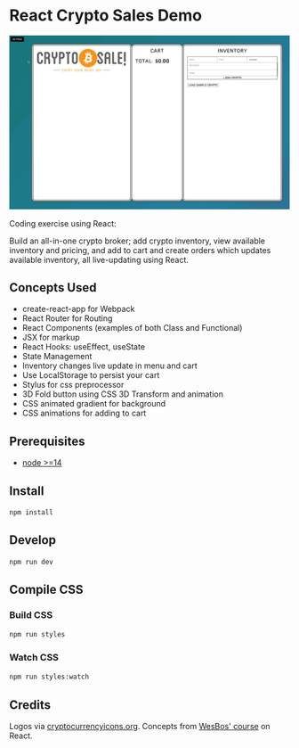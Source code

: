 # React Crypto Sales Demo

![Screenshot](./screenshot.gif)

Coding exercise using React: 

Build an all-in-one crypto broker; add crypto inventory, view available inventory and pricing, and add to cart and create orders which updates available inventory, all live-updating using React.

## Concepts Used

- create-react-app for Webpack
- React Router for Routing
- React Components (examples of both Class and Functional)
- JSX for markup
- React Hooks: useEffect, useState
- State Management
- Inventory changes live update in menu and cart
- Use LocalStorage to persist your cart
- Stylus for css preprocessor
- 3D Fold button using CSS 3D Transform and animation
- CSS animated gradient for background
- CSS animations for adding to cart

## Prerequisites
- [node >=14](https://nodejs.org/en/download)

## Install

```bash
npm install
```

## Develop

```bash
npm run dev
```

## Compile CSS

### Build CSS
```bash
npm run styles
```

### Watch CSS
```bash
npm run styles:watch
```

## Credits

Logos via [cryptocurrencyicons.org](https://cryptocurrencyicons.org/). Concepts from [WesBos' course](https://wesbos.com/courses) on React.